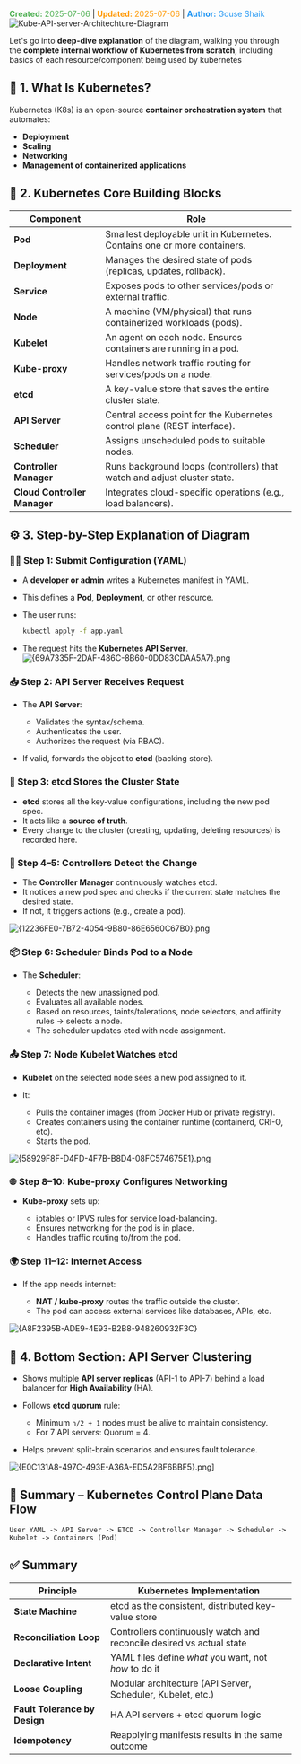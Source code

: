 <span style="color:#4caf50;"><b>Created:</b> 2025-07-06</span> | <span style="color:#ff9800;"><b>Updated:</b> 2025-07-06</span> | <span style="color:#2196f3;"><b>Author:</b> Gouse Shaik</span>
![Kube-API-server-Architechture-Diagram](../images/Kube-API-server-Architechture-Diagram.png)

Let's go into **deep-dive explanation** of the diagram, walking you through the **complete internal workflow of Kubernetes from scratch**, including basics of each resource/component being used by kubernetes

## 🧱 1. **What Is Kubernetes?**

Kubernetes (K8s) is an open-source **container orchestration system** that automates:

- **Deployment**
- **Scaling**
- **Networking**
- **Management of containerized applications**

## 🔗 2. **Kubernetes Core Building Blocks**

| Component                    | Role                                                                     |
| ---------------------------- | ------------------------------------------------------------------------ |
| **Pod**                      | Smallest deployable unit in Kubernetes. Contains one or more containers. |
| **Deployment**               | Manages the desired state of pods (replicas, updates, rollback).         |
| **Service**                  | Exposes pods to other services/pods or external traffic.                 |
| **Node**                     | A machine (VM/physical) that runs containerized workloads (pods).        |
| **Kubelet**                  | An agent on each node. Ensures containers are running in a pod.          |
| **Kube-proxy**               | Handles network traffic routing for services/pods on a node.             |
| **etcd**                     | A key-value store that saves the entire cluster state.                   |
| **API Server**               | Central access point for the Kubernetes control plane (REST interface).  |
| **Scheduler**                | Assigns unscheduled pods to suitable nodes.                              |
| **Controller Manager**       | Runs background loops (controllers) that watch and adjust cluster state. |
| **Cloud Controller Manager** | Integrates cloud-specific operations (e.g., load balancers).             |

## ⚙️ 3. **Step-by-Step Explanation of Diagram**

### 🧑‍💻 Step 1: Submit Configuration (YAML)

- A **developer or admin** writes a Kubernetes manifest in YAML.
- This defines a **Pod**, **Deployment**, or other resource.
- The user runs:

    ```bash
    kubectl apply -f app.yaml
    ```
   
- The request hits the **Kubernetes API Server**.
![{69A7335F-2DAF-486C-8B60-0DD83CDAA5A7}.png](../images/{69A7335F-2DAF-486C-8B60-0DD83CDAA5A7}.png)
### 📥 Step 2: API Server Receives Request

- The **API Server**:
    - Validates the syntax/schema.
    - Authenticates the user.
    - Authorizes the request (via RBAC).

- If valid, forwards the object to **etcd** (backing store).

### 🧠 Step 3: etcd Stores the Cluster State

- **etcd** stores all the key-value configurations, including the new pod spec.
- It acts like a **source of truth**.
- Every change to the cluster (creating, updating, deleting resources) is recorded here.

### 🔄 Step 4–5: Controllers Detect the Change

- The **Controller Manager** continuously watches etcd.
- It notices a new pod spec and checks if the current state matches the desired state.
- If not, it triggers actions (e.g., create a pod).

![{12236FE0-7B72-4054-9B80-86E6560C67B0}.png](../images/{12236FE0-7B72-4054-9B80-86E6560C67B0}.png)
### 📦 Step 6: Scheduler Binds Pod to a Node

- The **Scheduler**:

    - Detects the new unassigned pod.
    - Evaluates all available nodes.
    - Based on resources, taints/tolerations, node selectors, and affinity rules → selects a node.
    - The scheduler updates etcd with node assignment.

### 📤 Step 7: Node Kubelet Watches etcd

- **Kubelet** on the selected node sees a new pod assigned to it.

- It:
    - Pulls the container images (from Docker Hub or private registry).
    - Creates containers using the container runtime (containerd, CRI-O, etc).
    - Starts the pod.

![{58929F8F-D4FD-4F7B-B8D4-08FC574675E1}.png](../images/{58929F8F-D4FD-4F7B-B8D4-08FC574675E1}.png)
### 🌐 Step 8–10: Kube-proxy Configures Networking

- **Kube-proxy** sets up:

    - iptables or IPVS rules for service load-balancing.
    - Ensures networking for the pod is in place.
    - Handles traffic routing to/from the pod.

### 🌍 Step 11–12: Internet Access

- If the app needs internet:

    - **NAT / kube-proxy** routes the traffic outside the cluster.
    - The pod can access external services like databases, APIs, etc.

![{A8F2395B-ADE9-4E93-B2B8-948260932F3C}](../images/{A8F2395B-ADE9-4E93-B2B8-948260932F3C}.png)

## 🧠 4. **Bottom Section: API Server Clustering**

- Shows multiple **API server replicas** (API-1 to API-7) behind a load balancer for **High Availability** (HA).

- Follows **etcd quorum** rule:
    
    - Minimum `n/2 + 1` nodes must be alive to maintain consistency.
    - For 7 API servers: Quorum = 4.

- Helps prevent split-brain scenarios and ensures fault tolerance.

![{E0C131A8-497C-493E-A36A-ED5A2BF6BBF5}.png](../images/{E0C131A8-497C-493E-A36A-ED5A2BF6BBF5}.png)]
## 🔁 Summary – Kubernetes Control Plane Data Flow

```
User YAML -> API Server -> ETCD -> Controller Manager -> Scheduler -> Kubelet -> Containers (Pod)
```

## ✅ Summary

|Principle|Kubernetes Implementation|
|---|---|
|**State Machine**|etcd as the consistent, distributed key-value store|
|**Reconciliation Loop**|Controllers continuously watch and reconcile desired vs actual state|
|**Declarative Intent**|YAML files define _what_ you want, not _how_ to do it|
|**Loose Coupling**|Modular architecture (API Server, Scheduler, Kubelet, etc.)|
|**Fault Tolerance by Design**|HA API servers + etcd quorum logic|
|**Idempotency**|Reapplying manifests results in the same outcome|
